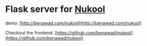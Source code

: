 # Flask server for [Nukool](https://github.com/benawad/Nukool)

demo: [http://benawad.com/nukool](http://benawad.com/nukool)

Checkout the frontend: [https://github.com/benawad/nukool](https://github.com/benawad/nukool)
